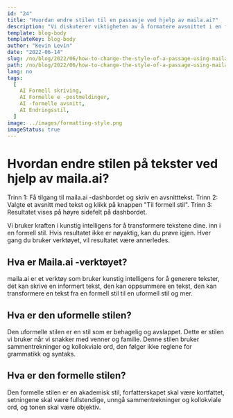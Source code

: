 ```yaml
---
id: "24"
title: "Hvordan endre stilen til en passasje ved hjelp av maila.ai?"
description: "Vi diskuterer viktigheten av å formatere avsnittet i en formell stil.  maila.ai er en plattform som lar deg enkelt skrive og sende e -post i en formell stil."
template: blog-body
templateKey: blog-body
author: "Kevin Levin"
date: "2022-06-14"
slug: /no/blog/2022/06/how-to-change-the-style-of-a-passage-using-maila-ai
path: /no/blog/2022/06/how-to-change-the-style-of-a-passage-using-maila-ai
lang: no
tags:
  [
    AI Formell skriving,
    AI Formelle e -postmeldinger,
    AI -formelle avsnitt,
    AI Endringsstil,
  ]
image: ../images/formatting-style.png
imageStatus: true
---
```


# Hvordan endre stilen på tekster ved hjelp av maila.ai?

Trinn 1: Få tilgang til maila.ai -dashbordet og skriv en avsnitttekst.
Trinn 2: Valgte et avsnitt med tekst og klikk på knappen "Til formell stil".
Trinn 3: Resultatet vises på høyre sidefelt på dashbordet.

Vi bruker kraften i kunstig intelligens for å transformere tekstene dine. inn i en formell stil. Hvis resultatet ikke er nøyaktig, kan du prøve igjen. Hver gang du bruker verktøyet, vil resultatet være annerledes.

## Hva er Maila.ai -verktøyet?

maila.ai er et verktøy som bruker kunstig intelligens for å generere tekster, det kan skrive en informert tekst, den kan oppsummere en tekst, den kan transformere en tekst fra en formell stil til en uformell stil og mer.

## Hva er den uformelle stilen?

Den uformelle stilen er en stil som er behagelig og avslappet. Dette er stilen vi bruker når vi snakker med venner og familie. Denne stilen bruker sammentrekninger og kollokviale ord, den følger ikke reglene for grammatikk og syntaks.

## Hva er den formelle stilen?

Den formelle stilen er en akademisk stil, forfatterskapet skal være kortfattet, setningene skal være fullstendige, unngå sammentrekninger og kollokviale ord, og tonen skal være objektiv.
